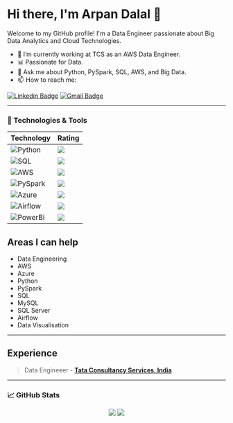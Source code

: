 # Hi there, I'm Arpan Dalal 👋

Welcome to my GitHub profile! I'm a Data Engineer passionate about Big Data Analytics and Cloud Technologies.

- 🔭 I’m currently working at TCS as an AWS Data Engineer.
- 📊 Passionate for Data.
- 💬 Ask me about Python, PySpark, SQL, AWS, and Big Data.
- 📫 How to reach me:
  
[![Linkedin Badge](https://img.shields.io/badge/-LinkedIn-blue?style=flat-square&logo=Linkedin&logoColor=white)](https://www.linkedin.com/in/arpan-dalal/)
[![Gmail Badge](https://img.shields.io/badge/-Gmail-c14438?style=flat-square&logo=Gmail&logoColor=white)](mailto:arpandalal1997@gmail.com)

---

### 🔧 Technologies & Tools

| Technology | Rating |
| --- | --- |
| ![Python](https://img.shields.io/badge/-Python-000?&logo=Python) | ![ ](https://img.shields.io/badge/rating-★★★★☆-brightgreen) |
| ![SQL](https://img.shields.io/badge/-SQL-000?&logo=MySQL) | ![ ](https://img.shields.io/badge/rating-★★★★☆-brightgreen) |
| ![AWS](https://img.shields.io/badge/-AWS-000?&logo=Amazon-Web-Services) | ![ ](https://img.shields.io/badge/rating-★★★★☆-brightgreen) |
| ![PySpark](https://img.shields.io/badge/-PySpark-000?&logo=Apache-Spark) | ![ ](https://img.shields.io/badge/rating-★★★★☆-brightgreen) |
| ![Azure](https://img.shields.io/badge/microsoft%20azure-0089D6?style=for-the-badge&logo=microsoft-azure&logoColor=white) | ![ ](https://img.shields.io/badge/rating-★★☆☆☆-brightgreen) |
| ![Airflow](https://img.shields.io/badge/Airflow-017CEE?style=for-the-badge&logo=Apache%20Airflow&logoColor=blue) | ![ ](https://img.shields.io/badge/rating-★★★☆☆-brightgreen) |
| ![PowerBi](https://img.shields.io/badge/PowerBI-F2C811?style=for-the-badge&logo=Power%20BI&logoColor=white) | ![ ](https://img.shields.io/badge/rating-★★☆☆☆-brightgreen) |

## Areas I can help

* Data Engineering
* AWS
* Azure
* Python
* PySpark
* SQL
* MySQL
* SQL Server
* Airflow
* Data Visualisation

---
## Experience
> Data Engineeer - [**Tata Consultancy Services, India**](https://www.tcs.com)
---

### 📈 GitHub Stats

<p align = "center">
  <img src = "https://github-readme-stats.vercel.app/api?username=arpan-dalal&hide=prs&show_icons=true&count_private=true&title_color=fff&icon_color=79ff97&bg_color=151515&theme=tokyonight&lineheight=35">
  <img src = "https://github-readme-stats.vercel.app/api/top-langs/?username=arpan-dalal&hide=css,java,html&title_color=fff&bg_color=151515&theme=tokyonight">
</p>


